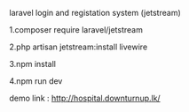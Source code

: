  laravel login and registation system (jetstream)

1.composer require laravel/jetstream

2.php artisan jetstream:install livewire

3.npm install

4.npm run dev

demo link : http://hospital.downturnup.lk/
